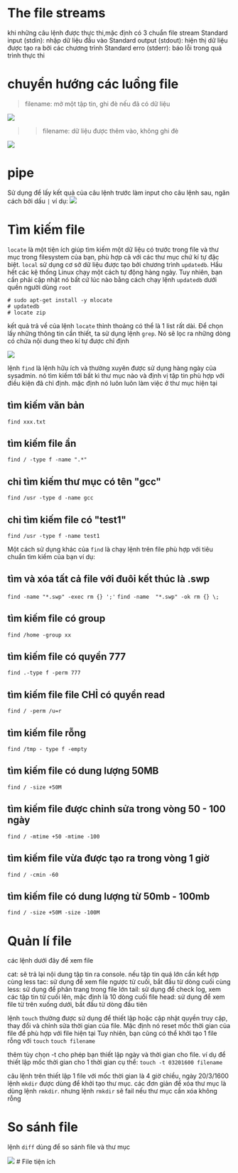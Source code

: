 # The file streams
khi những câu lệnh được thực thi,mặc định có 3 chuẩn file stream
Standard input (stdin): nhập dữ liệu đầu vào
Standard output (stdout): hiện thị dữ liệu được tạo ra bởi các chương trình
Standard erro (stderr): báo lỗi trong quá trình thực thi

# chuyển hướng các luồng file
> filename: mở một tập tin, ghi đè nếu đã có dữ liệu
<img src="https://i.imgur.com/6Nybg7e.png">

>> filename: dữ liệu được thêm vào, không ghi đè

<img src="https://i.imgur.com/XzQby2Z.png">

# pipe
 Sử dụng để lấy kết quả của câu lệnh trước làm input cho câu lệnh sau, ngăn cách bởi dấu `|`
 ví dụ:
<img src="https://i.imgur.com/IKxAk68.png">

# Tìm kiếm file
`locate` là một tiện ích giúp tìm kiếm một dữ liệu có trước trong file và thư mục trong filesystem
của bạn, phù hợp cả với các thư mục chứ kí tự đặc biệt.
`local` sử dụng cơ sở dữ liệu được tạo bởi chương trình `updatedb`. Hầu hết các kệ thống Linux
chạy một cách tự động hàng ngày. Tuy nhiên, bạn cần phải cập nhật nó bất cứ lúc nào bằng cách chạy
lệnh `updatedb` dưới quền người dùng `root`

```
# sudo apt-get install -y mlocate
# updatedb
# locate zip
```
kết quả trả về của lệnh `locate` thỉnh thoảng có thể là 1 list rất dài. Để chọn lấy những thông tin
cần thiết, ta sử dụng lệnh `grep`. Nó sẽ lọc ra những dòng có chứa nội dung theo kí tự được
chỉ định

<img src="https://i.imgur.com/tJSw5e3.png">

lệnh `find` là lệnh hữu ích và thường xuyên được sử dụng hàng ngày của sysadmin. 
nó tìm kiếm tới bất kì thư mục nào và định vị tập tin phù hợp với điều kiện đã chỉ định.
mặc định nó luôn luôn làm việc ở thư mục hiện tại
## tìm kiếm văn bản
`find xxx.txt`
## tìm kiếm file ẩn
`find / -type f -name ".*"`

## chỉ tìm kiếm thư mục có tên "gcc"
`find /usr -type d -name gcc`

## chỉ tìm kiếm file có "test1"
`find /usr -type f -name test1`

Một cách sử dụng khác của `find` là chạy lệnh trên file phù hợp với tiêu chuẩn tìm kiếm của bạn
ví dụ:
## tìm và xóa tất cả file với đuôi kết thúc là .swp
`find -name "*.swp" -exec rm {} ';'`
`find -name  "*.swp" -ok rm {} \;`

## tìm kiếm file có group
`find /home -group xx`

## tìm kiếm file có quyền 777
`find .-type f -perm 777`

## tìm kiếm file file CHỈ có quyền read
`find / -perm /u=r`

## tìm kiếm file rỗng
`find /tmp - type f -empty`

## tìm kiếm file có dung lượng 50MB
`find / -size +50M`

## tìm kiếm file được chỉnh sửa trong vòng 50 - 100 ngày
`find / -mtime +50 -mtime -100`

## tìm kiếm file vừa được tạo ra trong vòng 1 giờ
`find / -cmin -60`

## tìm kiếm file có dung lượng từ 50mb - 100mb
`find / -size +50M -size -100M`

# Quản lí file
các lệnh dưới đây để xem file

cat:  sẽ trả lại nội dung tập tin ra console. nếu tập tin quá lớn cần kết hợp
cùng less
tac: sử dụng để xem file ngược từ cuối, bắt đầu từ dòng cuối cùng
less: sử dụng để phân trang trong file lớn
tail: sử dụng để check log, xem các tập tin từ cuối lên, mặc định là 10 dòng cuối file
head: sử dụng để xem file từ trên xuống dưới, bắt đầu từ dòng đầu tiên

lệnh `touch` thường được sử dụng để thiết lập hoặc cập nhật quyền truy cập, thay đổi và chỉnh
sửa thời gian của file. Mặc định nó reset mốc thời gian của file để phù hợp với file hiện tại
Tuy nhiên, bạn cũng có thể khởi tạo 1 file rỗng với `touch`
`touch filename`

thêm tùy chọn -t cho phép bạn thiết lập ngày và thời gian cho file. ví dụ để thiết lập mốc
thời gian cho 1 thời gian cụ thể:
`touch -t 03201600 filename`

câu lệnh trên thiết lập 1 file với mốc thời gian là 4 giờ chiều, ngày 20/3/1600
lệnh `mkdir` được dùng để khởi tạo thư mục. các đơn giản để xóa thư mục là dùng lệnh `rmkdir`. nhưng
lệnh `rmkdir` sẽ fail nếu thư mục cần xóa không rỗng

# So sánh file

lệnh `diff` dùng để so sánh file và thư mục

<img src="https://i.imgur.com/syOFEHB.png">
# File tiện ích
